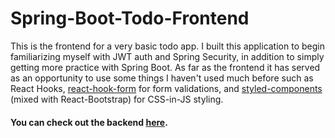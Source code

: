 # Spring-Boot-Todo-Frontend

This is the frontend for a very basic todo app. I built this application to begin familiarizing myself with JWT auth and Spring Security, in addition to simply getting more practice with Spring Boot. As far as the frontend it has served as an opportunity to use some things I haven't used much before such as React Hooks, [react-hook-form](https://react-hook-form.com/) for form validations, and [styled-components](https://styled-components.com/) (mixed with React-Bootstrap) for CSS-in-JS styling.

#### You can check out the backend [here](https://github.com/bal360/springboot-todo-backend).

